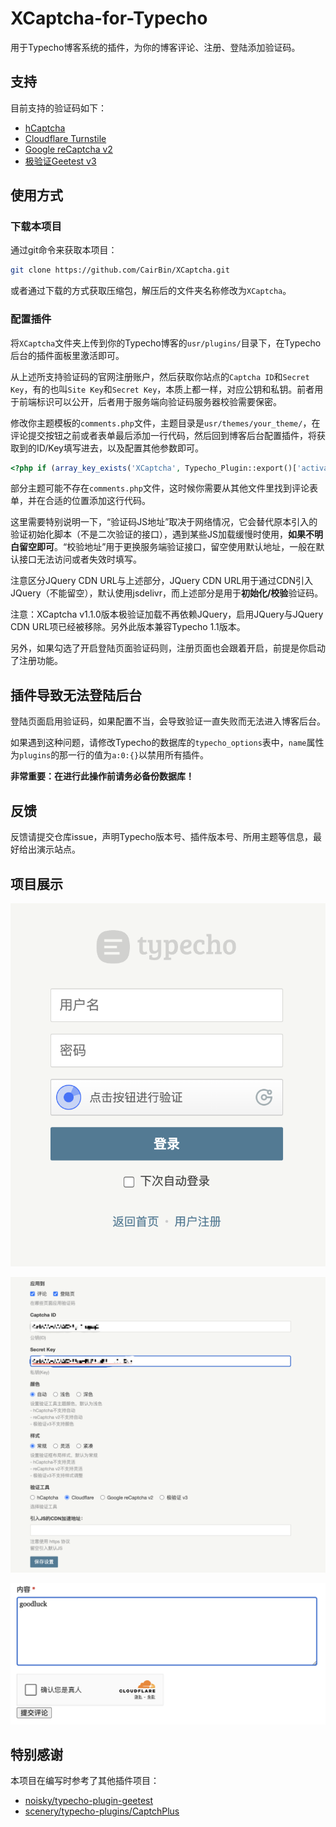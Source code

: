 # XCaptcha-for-Typecho

用于Typecho博客系统的插件，为你的博客评论、注册、登陆添加验证码。


## 支持

目前支持的验证码如下：

* [hCaptcha](https://www.hcaptcha.com)
* [Cloudflare Turnstile](https://www.cloudflare.com)
* [Google reCaptcha v2](https://developers.google.cn/recaptcha/docs/display?hl=zh-cn)
* [极验证Geetest v3](https://www2.geetest.com)


## 使用方式

### 下载本项目

通过git命令来获取本项目：

```sh
git clone https://github.com/CairBin/XCaptcha.git
```

或者通过下载的方式获取压缩包，解压后的文件夹名称修改为`XCaptcha`。

### 配置插件

将`XCaptcha`文件夹上传到你的Typecho博客的`usr/plugins/`目录下，在Typecho后台的插件面板里激活即可。

从上述所支持验证码的官网注册账户，然后获取你站点的`Captcha ID`和`Secret Key`，有的也叫`Site Key`和`Secret Key`，本质上都一样，对应公钥和私钥。前者用于前端标识可以公开，后者用于服务端向验证码服务器校验需要保密。

修改你主题模板的`comments.php`文件，主题目录是`usr/themes/your_theme/`，在评论提交按钮之前或者表单最后添加一行代码，然后回到博客后台配置插件，将获取到的ID/Key填写进去，以及配置其他参数即可。

```php
<?php if (array_key_exists('XCaptcha', Typecho_Plugin::export()['activated'])) : XCaptcha_Plugin::showCaptcha(); endif; ?>
```

部分主题可能不存在`comments.php`文件，这时候你需要从其他文件里找到评论表单，并在合适的位置添加这行代码。



这里需要特别说明一下，“验证码JS地址”取决于网络情况，它会替代原本引入的验证初始化脚本（不是二次验证的接口），遇到某些JS加载缓慢时使用，**如果不明白留空即可**。“校验地址”用于更换服务端验证接口，留空使用默认地址，一般在默认接口无法访问或者失效时填写。

注意区分JQuery CDN URL与上述部分，JQuery CDN URL用于通过CDN引入JQuery（不能留空），默认使用jsdelivr，而上述部分是用于**初始化/校验**验证码。

注意：XCaptcha v1.1.0版本极验证加载不再依赖JQuery，启用JQuery与JQuery CDN URL项已经被移除。另外此版本兼容Typecho 1.1版本。

另外，如果勾选了开启登陆页面验证码则，注册页面也会跟着开启，前提是你启动了注册功能。

## 插件导致无法登陆后台

登陆页面启用验证码，如果配置不当，会导致验证一直失败而无法进入博客后台。

如果遇到这种问题，请修改Typecho的数据库的`typecho_options`表中，`name`属性为`plugins`的那一行的值为`a:0:{}`以禁用所有插件。

**非常重要：在进行此操作前请务必备份数据库！**


## 反馈

反馈请提交仓库issue，声明Typecho版本号、插件版本号、所用主题等信息，最好给出演示站点。


## 项目展示

![登陆界面](/img/login_page.png)

![插件配置](/img/plugin_config.png)

![评论区](/img/comment_area.png)


## 特别感谢

本项目在编写时参考了其他插件项目：

* [noisky/typecho-plugin-geetest](https://github.com/noisky/typecho-plugin-geetest)
* [scenery/typecho-plugins/CaptchPlus](https://github.com/scenery/typecho-plugins)
